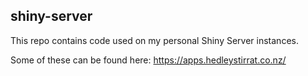 ## shiny-server

This repo contains code used on my personal Shiny Server instances.

Some of these can be found here: https://apps.hedleystirrat.co.nz/
